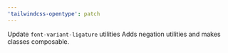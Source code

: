 ```yaml
---
'tailwindcss-opentype': patch
---
```


Update `font-variant-ligature` utilities
Adds negation utilities and makes classes composable.
